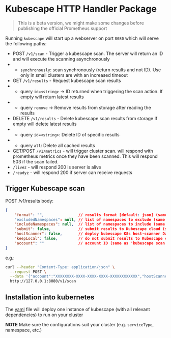 # Kubescape HTTP Handler Package

> This is a beta version, we might make some changes before publishing the official Prometheus support

Running `kubescape` will start up a webserver on port `8080` which will serve the following paths: 

* POST `/v1/scan` - Trigger a kubescape scan. The server will return an ID and will execute the scanning asynchronously 
* * `synchronously`: scan synchronously (return results and not ID). Use only in small clusters are with an increased timeout
* GET `/v1/results` -  Request kubescape scan results
* * query `id=<string>` -> ID returned when triggering the scan action. If empty will return latest results
* * query `remove` -> Remove results from storage after reading the results
* DELETE `/v1/results` - Delete kubescape scan results from storage If empty will delete latest results
* * query `id=<string>`: Delete ID of specific results 
* * query `all`: Delete all cached results
* GET/POST `/v1/metrics` - will trigger cluster scan. will respond with prometheus metrics once they have been scanned. This will respond 503 if the scan failed.
* `/livez` - will respond 200 is server is alive
* `/readyz` - will respond 200 if server can receive requests 

## Trigger Kubescape scan

POST /v1/results
body:
```json
{
    "format": "",               // results format [default: json] (same as 'kubescape scan --format')
    "excludedNamespaces": null, // list of namespaces to exclude (same as 'kubescape scan --excluded-namespaces')
    "includeNamespaces": null,  // list of namespaces to include (same as 'kubescape scan --include-namespaces')
    "submit": false,            // submit results to Kubescape cloud (same as 'kubescape scan --submit')
    "hostScanner": false,       // deploy kubescape K8s host-scanner DaemonSet in the scanned cluster (same as 'kubescape scan --enable-host-scan')
    "keepLocal": false,         // do not submit results to Kubescape cloud (same as 'kubescape scan --keep-local')
    "account": ""               // account ID (same as 'kubescape scan --account')
}
```

e.g.:

```bash
curl --header "Content-Type: application/json" \
  --request POST \
  --data '{"account":"XXXXXXXX-XXXX-XXXX-XXXX-XXXXXXXXXXXX","hostScanner":true, "submit":true}' \
  http://127.0.0.1:8080/v1/scan
```
## Installation into kubernetes

The [yaml](ks-prometheus-support.yaml) file will deploy one instance of kubescape (with all relevant dependencies) to run on your cluster

**NOTE** Make sure the configurations suit your cluster (e.g. `serviceType`, namespace, etc.)